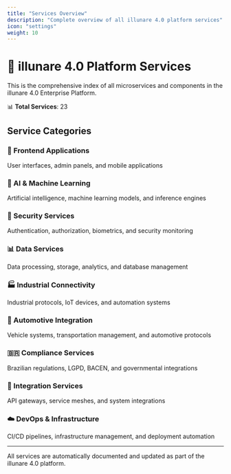 ```yaml
---
title: "Services Overview"
description: "Complete overview of all illunare 4.0 platform services"
icon: "settings"
weight: 10
---
```


# 🔧 illunare 4.0 Platform Services

This is the comprehensive index of all microservices and components in the illunare 4.0 Enterprise Platform.

📊 **Total Services**: 23

## Service Categories

### 🎨 Frontend Applications
User interfaces, admin panels, and mobile applications

### 🤖 AI & Machine Learning
Artificial intelligence, machine learning models, and inference engines

### 🔐 Security Services
Authentication, authorization, biometrics, and security monitoring

### 📊 Data Services
Data processing, storage, analytics, and database management

### 🏭 Industrial Connectivity
Industrial protocols, IoT devices, and automation systems

### 🚗 Automotive Integration
Vehicle systems, transportation management, and automotive protocols

### 🇧🇷 Compliance Services
Brazilian regulations, LGPD, BACEN, and governmental integrations

### 🔗 Integration Services
API gateways, service meshes, and system integrations

### ☁️ DevOps & Infrastructure
CI/CD pipelines, infrastructure management, and deployment automation

---

All services are automatically documented and updated as part of the illunare 4.0 platform.

